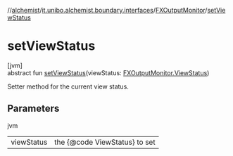 //[alchemist](../../../index.md)/[it.unibo.alchemist.boundary.interfaces](../index.md)/[FXOutputMonitor](index.md)/[setViewStatus](set-view-status.md)

# setViewStatus

[jvm]\
abstract fun [setViewStatus](set-view-status.md)(viewStatus: [FXOutputMonitor.ViewStatus](-view-status/index.md))

Setter method for the current view status.

## Parameters

jvm

| | |
|---|---|
| viewStatus | the {@code ViewStatus} to set |

